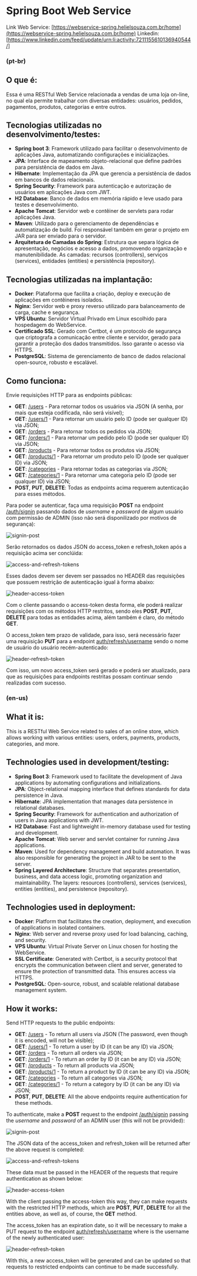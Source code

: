 # Spring Boot Web Service

Link Web Service: [https://webservice-spring.helielsouza.com.br/home](https://webservice-spring.helielsouza.com.br/home)
Linkedin: [https://www.linkedin.com/feed/update/urn:li:activity:7211155610136940544/]

### (pt-br)
## O que é:
Essa é uma RESTful Web Service relacionada a vendas de uma loja on-line, no qual ela permite trabalhar com diversas entidades: usuários, pedidos, pagamentos, produtos, categorias e entre outros.

## Tecnologias utilizadas no desenvolvimento/testes:
- **Spring boot 3**: Framework utilizado para facilitar o desenvolvimento de aplicações Java, automatizando configurações e inicializações.
- **JPA**: Interface de mapeamento objeto-relacional que define padrões para persistência de dados em Java.
- **Hibernate**: Implementação da JPA que gerencia a persistência de dados em bancos de dados relacionais.
- **Spring Security**: Framework para autenticação e autorização de usuários em aplicações Java com JWT.
- **H2 Database**: Banco de dados em memória rápido e leve usado para testes e desenvolvimento.
- **Apache Tomcat**: Servidor web e contêiner de servlets para rodar aplicações Java.
- **Maven**: Utilizado para o gerenciamento de dependências e automatização de build. Foi responsável também em gerar o projeto em JAR para ser enviado para o servidor.
- **Arquitetura de Camadas do Spring**: Estrutura que separa lógica de apresentação, negócios e acesso a dados, promovendo organização e manutenibilidade. As camadas: recursos (controllers), serviços (services), entidades (entities) e persistência (repository).

## Tecnologias utilizadas na implantação:
- **Docker**: Plataforma que facilita a criação, deploy e execução de aplicações em contêineres isolados.
- **Nginx**: Servidor web e proxy reverso utilizado para balanceamento de carga, cache e segurança.
- **VPS Ubuntu**: Servidor Virtual Privado em Linux escolhido para hospedagem do WebService.
- **Certificado SSL**: Gerado com Certbot, é um protocolo de segurança que criptografa a comunicação entre cliente e servidor, gerado para garantir a proteção dos dados transmitidos. Isso garante o acesso via HTTPS.
- **PostgreSQL**: Sistema de gerenciamento de banco de dados relacional open-source, robusto e escalável.

## Como funciona:
Envie requisições HTTP para as endpoints públicas:
- **GET**: [/users](https://webservice-spring.helielsouza.com.br/users) - Para retornar todos os usuários via JSON (A senha, por mais que esteja codificada, não será visível);
- **GET**: [/users/1](https://webservice-spring.helielsouza.com.br/users/1) - Para retornar um usuário pelo ID (pode ser qualquer ID) via JSON;
- **GET**: [/orders](https://webservice-spring.helielsouza.com.br/orders) - Para retornar todos os pedidos via JSON;
- **GET**: [/orders/1](https://webservice-spring.helielsouza.com.br/orders/1) - Para retornar um pedido pelo ID (pode ser qualquer ID) via JSON;
- **GET**: [/products](https://webservice-spring.helielsouza.com.br/products) - Para retornar todos os produtos via JSON;
- **GET**: [/products/1](https://webservice-spring.helielsouza.com.br/products/1) - Para retornar um produto pelo ID (pode ser qualquer ID) via JSON;
- **GET**: [/categories](https://webservice-spring.helielsouza.com.br/categories) - Para retornar todas as categorias via JSON;
- **GET**: [/categories/1](https://webservice-spring.helielsouza.com.br/categories/1) - Para retornar uma categoria pelo ID (pode ser qualquer ID) via JSON;
- **POST**, **PUT**, **DELETE**: Todas as endpoints acima requerem autenticação para esses métodos.


Para poder se autenticar, faça uma requisição **POST** na endpoint [/auth/signin](https://webservice-spring.helielsouza.com.br/auth/singin) passando dados de *username* e *password* de algum usuário com permissão de ADMIN (isso não será disponilizado por motivos de segurança):

![signin-post](https://github.com/HelielSouza/Springboot3-JPA-Workshop/assets/127799256/f2cd6c61-f502-4892-bf4c-b12214fc326f)



Serão retornados os dados JSON do access_token e refresh_token após a requisição acima ser conclúida:

![access-and-refresh-tokens](https://github.com/HelielSouza/Springboot3-JPA-Workshop/assets/127799256/2edf7821-c669-4089-a182-3ff271cfb9e9)



Esses dados devem ser devem ser passados no HEADER das requisições que possuem restrição de autenticação igual à forma abaixo:

![header-access-token](https://github.com/HelielSouza/Springboot3-JPA-Workshop/assets/127799256/6add3f47-8f83-48a3-815f-9483b91936c8)



Com o cliente passando o access-token desta forma, ele poderá realizar requisições com os métodos HTTP restritos, sendo eles **POST**, **PUT**, **DELETE** para todas as entidades acima, além também é claro, do método **GET**.

O access_token tem prazo de validade, para isso, será necessário fazer uma requisição **PUT** para a endpoint [auth/refresh/username](https://webservice-spring.helielsouza.com.br/auth/refresh/<username>) sendo *<username>* o nome de usuário do usuário recém-autenticado:

![header-refresh-token](https://github.com/HelielSouza/Springboot3-JPA-Workshop/assets/127799256/b5886b2a-3d39-4227-84e5-0ce894559737)

Com isso, um novo access_token será gerado e poderá ser atualizado, para que as requisições para endpoints restritas possam continuar sendo realizadas com sucesso.


### (en-us)
## What it is:
This is a RESTful Web Service related to sales of an online store, which allows working with various entities: users, orders, payments, products, categories, and more.

## Technologies used in development/testing:
- **Spring Boot 3**: Framework used to facilitate the development of Java applications by automating configurations and initializations.
- **JPA**: Object-relational mapping interface that defines standards for data persistence in Java.
- **Hibernate**: JPA implementation that manages data persistence in relational databases.
- **Spring Security**: Framework for authentication and authorization of users in Java applications with JWT.
- **H2 Database**: Fast and lightweight in-memory database used for testing and development.
- **Apache Tomcat**: Web server and servlet container for running Java applications.
- **Maven**: Used for dependency management and build automation. It was also responsible for generating the project in JAR to be sent to the server.
- **Spring Layered Architecture**: Structure that separates presentation, business, and data access logic, promoting organization and maintainability. The layers: resources (controllers), services (services), entities (entities), and persistence (repository).

## Technologies used in deployment:
- **Docker**: Platform that facilitates the creation, deployment, and execution of applications in isolated containers.
- **Nginx**: Web server and reverse proxy used for load balancing, caching, and security.
- **VPS Ubuntu**: Virtual Private Server on Linux chosen for hosting the WebService.
- **SSL Certificate**: Generated with Certbot, is a security protocol that encrypts the communication between client and server, generated to ensure the protection of transmitted data. This ensures access via HTTPS.
- **PostgreSQL**: Open-source, robust, and scalable relational database management system.

## How it works:
Send HTTP requests to the public endpoints:

- **GET**: [/users](https://webservice-spring.helielsouza.com.br/users) - To return all users via JSON (The password, even though it is encoded, will not be visible);
- **GET**: [/users/1](https://webservice-spring.helielsouza.com.br/users/1) - To return a user by ID (it can be any ID) via JSON;
- **GET**: [/orders](https://webservice-spring.helielsouza.com.br/orders) - To return all orders via JSON;
- **GET**: [/orders/1](https://webservice-spring.helielsouza.com.br/orders/1) - To return an order by ID (it can be any ID) via JSON;
- **GET**: [/products](https://webservice-spring.helielsouza.com.br/products) - To return all products via JSON;
- **GET**: [/products/1](https://webservice-spring.helielsouza.com.br/products/1) - To return a product by ID (it can be any ID) via JSON;
- **GET**: [/categories](https://webservice-spring.helielsouza.com.br/categories) - To return all categories via JSON;
- **GET**: [/categories/1](https://webservice-spring.helielsouza.com.br/categories/1) - To return a category by ID (it can be any ID) via JSON;
- **POST**, **PUT**, **DELETE**: All the above endpoints require authentication for these methods.

To authenticate, make a **POST** request to the endpoint [/auth/signin](https://webservice-spring.helielsouza.com.br/auth/singin) passing the *username* and *password* of an ADMIN user (this will not be provided):

![signin-post](https://github.com/HelielSouza/Springboot3-JPA-Workshop/assets/127799256/f2cd6c61-f502-4892-bf4c-b12214fc326f)


The JSON data of the access_token and refresh_token will be returned after the above request is completed:

![access-and-refresh-tokens](https://github.com/HelielSouza/Springboot3-JPA-Workshop/assets/127799256/2edf7821-c669-4089-a182-3ff271cfb9e9)


These data must be passed in the HEADER of the requests that require authentication as shown below:

![header-access-token](https://github.com/HelielSouza/Springboot3-JPA-Workshop/assets/127799256/6add3f47-8f83-48a3-815f-9483b91936c8)


With the client passing the access-token this way, they can make requests with the restricted HTTP methods, which are **POST**, **PUT**, **DELETE** for all the entities above, as well as, of course, the **GET** method.

The access_token has an expiration date, so it will be necessary to make a PUT request to the endpoint [auth/refresh/username](https://webservice-spring.helielsouza.com.br/auth/refresh/<username>) where *<username>* is the username of the newly authenticated user:

![header-refresh-token](https://github.com/HelielSouza/Springboot3-JPA-Workshop/assets/127799256/b5886b2a-3d39-4227-84e5-0ce894559737)


With this, a new access_token will be generated and can be updated so that requests to restricted endpoints can continue to be made successfully.
